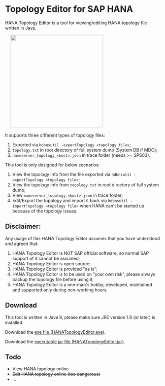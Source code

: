 # Topology Editor for SAP HANA

HANA Topology Editor is a tool for viewing/editing HANA topology file written in Java.

&emsp; <img src="https://github.com/ckyycc/HANATopologyEditor/blob/master/src/demo/small-demo.gif" width="300">

It supports three different types of topology files: 
1. Exported via `hdbnsutil -exportTopology <topology file>`;
2. `topology.txt` in root directory of full system dump (System DB if MDC);
3. `nameserver_topology_<host>.json` in trace folder (needs >= SPS03).
  
This tool is only designed for below scenarios:
1. View the topology info from the file exported via `hdbnsutil -exportTopology <topology file>`;
2. View the topology info from `topology.txt` in root directory of full system dump;
3. View `nameserver_topology_<host>.json` in trace folder;
4. Edit/Export the topology and import it back via `hdbnsutil -importTopology <topology file>` when HANA can't be started up because of the topology issues.

## Disclaimer:

Any usage of this HANA Topology Editor assumes that you have understood and agreed that:

1. HANA Topology Editor is NOT SAP official software, so normal SAP support of it cannot be assumed;
2. HANA Topology Editor is open source;
3. HANA Topology Editor is provided "as is";
4. HANA Topology Editor is to be used on "your own risk", please always backup the topology file before using it;
5. HANA Topology Editor is a one-man's hobby; developed, maintained and supported only during non-working hours.

## Download

This tool is written in Java 8, please make sure JRE version 1.8 (or later) is installed.

Download the [exe file (HANATopologyEditor.exe)](https://github.com/ckyycc/hana-topology-editor/raw/master/HANATopologyEditor.exe).

Download the [executable jar file (HANATopologyEditor.jar)](https://github.com/ckyycc/hana-topology-editor/raw/master/HANATopologyEditor.jar).



## Todo
* View HANA topology online
* ~~Edit HANA topology online (too dangerous)~~
* ...
